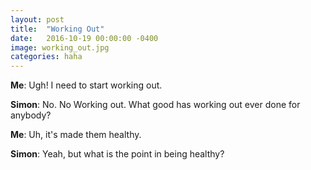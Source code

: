 ```yaml
---
layout: post
title:  "Working Out"
date:   2016-10-19 00:00:00 -0400
image: working_out.jpg
categories: haha
---
```



**Me**: Ugh! I need to start working out.

**Simon**:  No.  No Working out.  What good has working out ever done for anybody?

**Me**: Uh, it's made them healthy.

**Simon**: Yeah, but what is the point in being healthy?
